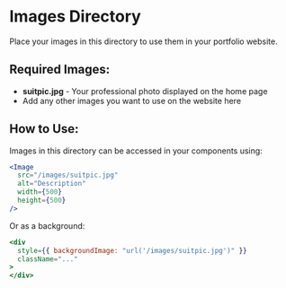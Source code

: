# Images Directory

Place your images in this directory to use them in your portfolio website.

## Required Images:
- **suitpic.jpg** - Your professional photo displayed on the home page
- Add any other images you want to use on the website here

## How to Use:
Images in this directory can be accessed in your components using:
```jsx
<Image 
  src="/images/suitpic.jpg" 
  alt="Description" 
  width={500} 
  height={500} 
/>
```

Or as a background:
```jsx
<div 
  style={{ backgroundImage: "url('/images/suitpic.jpg')" }}
  className="..."
>
</div>
``` 